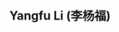 <h2>Yangfu Li (李杨福)</h2>
<!DOCTYPE html>
<html>
<head>
	<title>图片和文字解释</title>
	<style>
		.container {
			display: flex;
			flex-wrap: wrap;
		}

		.image {
			flex: 1;
			max-width: 20%;
			padding: 10px;
		}

		.text {
			flex: 1;
			max-width: 80%;
			padding: 10px;
		}
	</style>
</head>
<body style = "font-family:Lucida bright;" >
  
	<div class="container">
		<div class="image">
			<img src="photo.jpg/160x200" alt="placeholder image">
		</div>
		<div class="text">
        		 <p>Postgraduate Student</p>
        		 <p>School of Information Science and Engineering</p>
        		 <p>Huaqiao University</p>
       			 <p>Postcode: 350108</p>
        		 <p>Email: 21013082029@stu.hqu.edu.cn / 2667392087@qq.com</p>
		</div>
	</div>
</body>  
	
<body style = "Lucida bright;" >
<h3>About me</h3>
<p>I am currently pursuing the M.S. degreer at Huaqiao University (Supervisor: Xiaodan Lin). I've received the bachelor degree from FuZhou University, in 2020.</p>

<p>My research interests mainly include deep generative models, image processing, speech processing, multi-model learning, and representation learning.</p>
<h3>Preprints</h2>
<i>DS-TDNN: Dual-stream Time-Delay Neural Network with Dynamic Global Filter for Speaker Verification</i><br/>
<b>Yangfu Li</b>, Xiaodan Lin*<br/>
Submitted to IEEE/ACM Transactions on Audio, Speech, and Language Processing (TASLP)<br/>
<br/>
<i>PSVRF: A Learning-based Framework to Restore Pitch-shifted Voice for Speaker Identification</i><br/>
<b>Yangfu Li</b>, Xiaodan Lin*<br/>
Submitted to INTERSPEECH, 2023<br/>
 
<h3>Publications</h3>
<i>DeflickerCycleGAN: Learning to Detect and Remove Flickers in a Single Image</i><br/>
Xiaodan Lin, <b>Yangfu Li</b>, Jianqin Zhu, Huanqiang Zeng*<br/>
IEEE Transactions on Image Processing (TIP)<br/>
<br/>
<i>A Conv-Attention Network for Detecting the Presence of ENF Signal in Short-Duration Audio</i><br/>
<b>Yangfu Li</b>, Xiaodan Lin*, Yinqiang Qiu, Huanqiang Zeng<br/>
IEEE International Workshop on Multimedia Signal Processing (MMSP), 2022<br/>  
</html>
